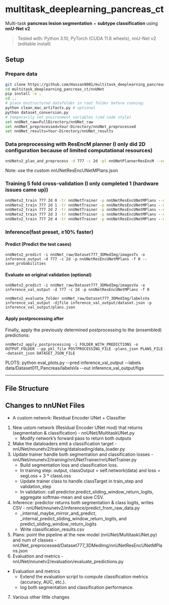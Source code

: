 # multitask_deeplearning_pancreas_ct
Multi-task **pancreas lesion segmentation** + **subtype classification** using **nnU-Net v2** 
> Tested with: Python 3.10, PyTorch (CUDA 11.8 wheels), nnU-Net v2 (editable install)
## Setup
### Prepare data
```bash
git clone https://github.com/Hassan9001/multitask_deeplearning_pancreas_ct.git
cd multitask_deeplearning_pancreas_ct/nnUNet
pip install -e .
cd ..
# place Unstructured datafolder in root folder before running:
python clean_mac_artifacts.py # optional
python dataset_conversion.py
# temporarily set environment variables (cmd code style)
set nnUNet_raw=FullDirectory/nnUNet_raw
set nnUNet_preprocessed=Your-Directory/nnUNet_preprocessed
set nnUNet_results=Your-Directory/nnUNet_results
```
### Data preprocessing with ResEncM planner (I only did 2D configuration because of limited computational resources)
```bash
nnUNetv2_plan_and_preprocess -d 777 -c 2d -pl nnUNetPlannerResEncM --verify_dataset_integrity
```
Note: use the custom nnUNetResEncUNetMPlans.json
### Training 5 fold cross-validation (I only completed 1 (hardware issues came up))
```bat
nnUNetv2_train 777 2d 0 -tr nnUNetTrainer -p nnUNetResEncUNetMPlans --npz
nnUNetv2_train 777 2d 1 -tr nnUNetTrainer -p nnUNetResEncUNetMPlans --npz
nnUNetv2_train 777 2d 2 -tr nnUNetTrainer -p nnUNetResEncUNetMPlans --npz
nnUNetv2_train 777 2d 3 -tr nnUNetTrainer -p nnUNetResEncUNetMPlans --npz
nnUNetv2_train 777 2d 4 -tr nnUNetTrainer -p nnUNetResEncUNetMPlans --npz
```
### Inference(fast preset, ≥10% faster)
#### Predict (Predict the test cases)
```code
nnUNetv2_predict -i nnUNet_raw/Dataset777_3DMedImg/imagesTs -o inference_output -d 777 -c 2d -p nnUNetResEncUNetMPlans -f 0 --save_probabilities
```
#### Evaluate on original validation (optional)
```code
nnUNetv2_predict -i nnUNet_raw/Dataset777_3DMedImg/imagesVa -o inference_val_output -d 777 -c 2d -p nnUNetResEncUNetMPlans -f 0

nnUNetv2_evaluate_folder nnUNet_raw/Dataset777_3DMedImg/labelsVa inference_val_output -djfile inference_val_output/dataset.json -p inference_val_output/plans.json
```
#### Apply postprocessing after 
Finally, apply the previously determined postprocessing to the (ensembled) predictions: 
```commandline
nnUNetv2_apply_postprocessing -i FOLDER_WITH_PREDICTIONS -o OUTPUT_FOLDER --pp_pkl_file POSTPROCESSING_FILE -plans_json PLANS_FILE -dataset_json DATASET_JSON_FILE
```
PLOTS:
python eval_plots.py --pred inference_val_output --labels data/Dataset011_Pancreas/labelsVa --out inference_val_output/figs

---
## File Structure

## Changes to nnUNet Files
- A custom network: Residual Encoder UNet + Classifier
1) New ustom network (Residual Encoder UNet mod) that returns (segmentation & classification) - nnUNet/MultitaskUNet.py
    - Modify network’s forward pass to return both outputs
2) Make the dataloaders emit a classification target - nnUNet/nnunetv2/training/dataloading/data_loader.py
3) Update trainer handle both segmentation and classification losses - nnUNet/nnunetv2/training/nnUNetTrainer/nnUNetTrainer.py
    - Build segmentation loss and classification loss.
    - In training step: output, classOutput = self.network(data) and loss = segLoss + 3 * classLoss
    - Update trainer class to handle classTarget in train_step and validation_step
    - In validation: call predictor.predict_sliding_window_return_logits, aggregate softmax-mean and save CSV.
4) Inference: predictor returns both segmentation & class logits, writes CSV - nnUNet/nnunetv2/inference/predict_from_raw_data.py
    - _internal_maybe_mirror_and_predict, _internal_predict_sliding_window_return_logits, and predict_sliding_window_return_logits
    - Write classification_results.csv
5) Plans: point the pipeline at the new model (nnUNet/MultitaskUNet.py) and num of classes - nnUNet_preprocessed/Dataset777_3DMedImg/nnUNetResEncUNetMPlans.json
6) Evaluation and metrics - nnUNet/nnunetv2/evaluation/evaluate_predictions.py
  - Evaluation and metrics
    - Extend the evaluation script to compute classification metrics (accuracy, AUC, etc.).
    - log both segmentation and classification performance.
7) Various other little changes
